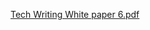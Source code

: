 
[Tech Writing White paper 6.pdf](https://github.com/Ronimaloni/White_Paper/files/2688905/Tech.Writing.White.paper.6.pdf)

